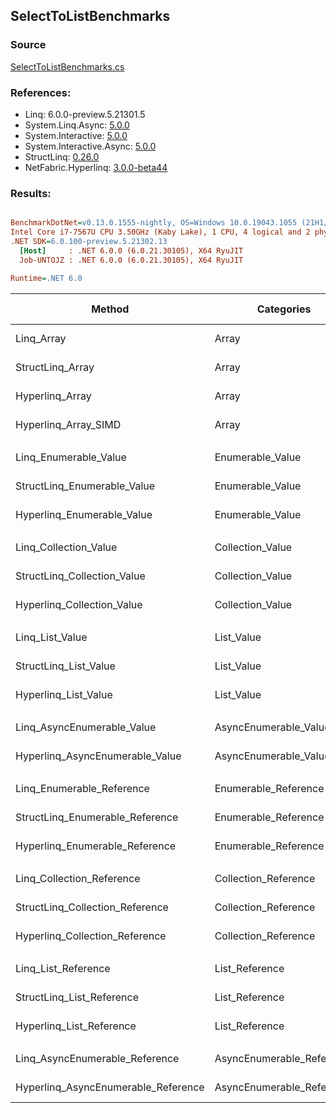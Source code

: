 ﻿## SelectToListBenchmarks

### Source
[SelectToListBenchmarks.cs](../NetFabric.Hyperlinq.Benchmarks/Benchmarks/SelectToListBenchmarks.cs)

### References:
- Linq: 6.0.0-preview.5.21301.5
- System.Linq.Async: [5.0.0](https://www.nuget.org/packages/System.Linq.Async/5.0.0)
- System.Interactive: [5.0.0](https://www.nuget.org/packages/System.Interactive/5.0.0)
- System.Interactive.Async: [5.0.0](https://www.nuget.org/packages/System.Interactive.Async/5.0.0)
- StructLinq: [0.26.0](https://www.nuget.org/packages/StructLinq/0.26.0)
- NetFabric.Hyperlinq: [3.0.0-beta44](https://www.nuget.org/packages/NetFabric.Hyperlinq/3.0.0-beta44)

### Results:
``` ini

BenchmarkDotNet=v0.13.0.1555-nightly, OS=Windows 10.0.19043.1055 (21H1/May2021Update)
Intel Core i7-7567U CPU 3.50GHz (Kaby Lake), 1 CPU, 4 logical and 2 physical cores
.NET SDK=6.0.100-preview.5.21302.13
  [Host]     : .NET 6.0.0 (6.0.21.30105), X64 RyuJIT
  Job-UNTOJZ : .NET 6.0.0 (6.0.21.30105), X64 RyuJIT

Runtime=.NET 6.0  

```
|                              Method |                Categories | Count |        Mean |     Error |    StdDev |      Median | Ratio | RatioSD |  Gen 0 | Gen 1 | Gen 2 | Allocated |
|------------------------------------ |-------------------------- |------ |------------:|----------:|----------:|------------:|------:|--------:|-------:|------:|------:|----------:|
|                          Linq_Array |                     Array |   100 |   338.38 ns |  2.006 ns |  1.876 ns |   338.43 ns |  1.00 |    0.00 | 0.2408 |     - |     - |     504 B |
|                    StructLinq_Array |                     Array |   100 |   263.67 ns |  5.286 ns |  7.056 ns |   265.41 ns |  0.77 |    0.03 | 0.2179 |     - |     - |     456 B |
|                     Hyperlinq_Array |                     Array |   100 |   285.53 ns |  1.874 ns |  1.565 ns |   285.41 ns |  0.84 |    0.01 | 0.2179 |     - |     - |     456 B |
|                Hyperlinq_Array_SIMD |                     Array |   100 |    91.48 ns |  1.203 ns |  1.126 ns |    91.78 ns |  0.27 |    0.00 | 0.2180 |     - |     - |     456 B |
|                                     |                           |       |             |           |           |             |       |         |        |       |       |           |
|               Linq_Enumerable_Value |          Enumerable_Value |   100 | 1,033.64 ns |  5.686 ns |  5.318 ns | 1,033.44 ns |  1.00 |    0.00 | 0.6065 |     - |     - |   1,272 B |
|         StructLinq_Enumerable_Value |          Enumerable_Value |   100 | 1,083.62 ns |  5.790 ns |  5.416 ns | 1,083.91 ns |  1.05 |    0.01 | 0.2327 |     - |     - |     488 B |
|          Hyperlinq_Enumerable_Value |          Enumerable_Value |   100 |   627.44 ns |  9.992 ns | 20.185 ns |   618.87 ns |  0.59 |    0.01 | 0.2174 |     - |     - |     456 B |
|                                     |                           |       |             |           |           |             |       |         |        |       |       |           |
|               Linq_Collection_Value |          Collection_Value |   100 | 1,035.14 ns |  7.299 ns |  6.470 ns | 1,033.06 ns |  1.00 |    0.00 | 0.6065 |     - |     - |   1,272 B |
|         StructLinq_Collection_Value |          Collection_Value |   100 | 1,068.83 ns |  5.827 ns |  5.165 ns | 1,069.30 ns |  1.03 |    0.01 | 0.2327 |     - |     - |     488 B |
|          Hyperlinq_Collection_Value |          Collection_Value |   100 |   282.33 ns |  0.968 ns |  0.858 ns |   282.33 ns |  0.27 |    0.00 | 0.2179 |     - |     - |     456 B |
|                                     |                           |       |             |           |           |             |       |         |        |       |       |           |
|                     Linq_List_Value |                List_Value |   100 |   464.89 ns |  1.236 ns |  1.096 ns |   464.88 ns |  1.00 |    0.00 | 0.2446 |     - |     - |     512 B |
|               StructLinq_List_Value |                List_Value |   100 |   443.45 ns |  2.158 ns |  1.913 ns |   443.73 ns |  0.95 |    0.00 | 0.2179 |     - |     - |     456 B |
|                Hyperlinq_List_Value |                List_Value |   100 |   844.44 ns |  5.911 ns |  5.240 ns |   845.39 ns |  1.82 |    0.01 | 0.2327 |     - |     - |     488 B |
|                                     |                           |       |             |           |           |             |       |         |        |       |       |           |
|          Linq_AsyncEnumerable_Value |     AsyncEnumerable_Value |   100 | 7,488.02 ns | 54.654 ns | 51.124 ns | 7,503.97 ns |  1.00 |    0.00 | 0.6104 |     - |     - |   1,280 B |
|     Hyperlinq_AsyncEnumerable_Value |     AsyncEnumerable_Value |   100 | 2,433.89 ns | 20.006 ns | 18.713 ns | 2,437.28 ns |  0.33 |    0.00 | 0.5798 |     - |     - |   1,216 B |
|                                     |                           |       |             |           |           |             |       |         |        |       |       |           |
|           Linq_Enumerable_Reference |      Enumerable_Reference |   100 | 1,043.46 ns |  4.850 ns |  4.050 ns | 1,042.38 ns |  1.00 |    0.00 | 0.6065 |     - |     - |   1,272 B |
|     StructLinq_Enumerable_Reference |      Enumerable_Reference |   100 | 1,080.29 ns |  4.157 ns |  3.685 ns | 1,079.25 ns |  1.04 |    0.01 | 0.2327 |     - |     - |     488 B |
|      Hyperlinq_Enumerable_Reference |      Enumerable_Reference |   100 | 1,144.40 ns |  7.280 ns |  6.810 ns | 1,145.30 ns |  1.10 |    0.01 | 0.2327 |     - |     - |     488 B |
|                                     |                           |       |             |           |           |             |       |         |        |       |       |           |
|           Linq_Collection_Reference |      Collection_Reference |   100 | 1,044.52 ns |  4.615 ns |  4.317 ns | 1,043.08 ns |  1.00 |    0.00 | 0.6065 |     - |     - |   1,272 B |
|     StructLinq_Collection_Reference |      Collection_Reference |   100 | 1,062.79 ns |  6.705 ns |  5.944 ns | 1,061.99 ns |  1.02 |    0.01 | 0.2327 |     - |     - |     488 B |
|      Hyperlinq_Collection_Reference |      Collection_Reference |   100 |   837.38 ns |  3.721 ns |  3.107 ns |   836.64 ns |  0.80 |    0.00 | 0.2327 |     - |     - |     488 B |
|                                     |                           |       |             |           |           |             |       |         |        |       |       |           |
|                 Linq_List_Reference |            List_Reference |   100 |   508.62 ns |  2.907 ns |  2.720 ns |   507.65 ns |  1.00 |    0.00 | 0.2441 |     - |     - |     512 B |
|           StructLinq_List_Reference |            List_Reference |   100 | 1,083.30 ns |  6.355 ns |  4.962 ns | 1,082.39 ns |  2.13 |    0.02 | 0.2327 |     - |     - |     488 B |
|            Hyperlinq_List_Reference |            List_Reference |   100 |   838.80 ns | 16.450 ns | 20.804 ns |   849.94 ns |  1.63 |    0.05 | 0.2327 |     - |     - |     488 B |
|                                     |                           |       |             |           |           |             |       |         |        |       |       |           |
|      Linq_AsyncEnumerable_Reference | AsyncEnumerable_Reference |   100 | 7,339.88 ns | 20.278 ns | 16.933 ns | 7,342.17 ns |  1.00 |    0.00 | 0.6104 |     - |     - |   1,280 B |
| Hyperlinq_AsyncEnumerable_Reference | AsyncEnumerable_Reference |   100 | 3,191.47 ns | 11.989 ns | 10.628 ns | 3,191.26 ns |  0.43 |    0.00 | 0.5951 |     - |     - |   1,248 B |
